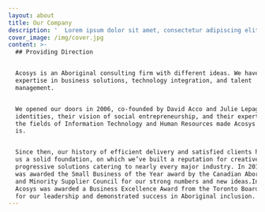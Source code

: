 ```yaml
---
layout: about
title: Our Company
description: '  Lorem ipsum dolor sit amet, consectetur adipiscing elit. Phasellus sit amet iaculis elit. Nam semper ut arcu non placerat. Praesent nibh massa varius.'
cover_image: /img/cover.jpg
content: >-
  ## Providing Direction


  Acosys is an Aboriginal consulting firm with different ideas. We have
  expertise in business solutions, technology integration, and talent
  management.


  We opened our doors in 2006, co-founded by David Acco and Julie Lepage. Their
  identities, their vision of social entrepreneurship, and their expertise in
  the fields of Information Technology and Human Resources made Acosys what it
  is.


  Since then, our history of efficient delivery and satisfied clients has given
  us a solid foundation, on which we’ve built a reputation for creative and
  progressive solutions catering to nearly every major industry. In 2011 Acosys
  was awarded the Small Business of the Year award by the Canadian Aboriginal
  and Minority Supplier Council for our strong numbers and new ideas.In 2012
  Acosys was awarded a Business Excellence Award from the Toronto Board of Trade
  for our leadership and demonstrated success in Aboriginal inclusion.
---
```


